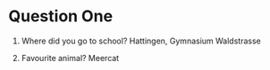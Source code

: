 # Question One

1. Where did you go to school?
Hattingen, Gymnasium Waldstrasse

2. Favourite animal?
Meercat
